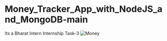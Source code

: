 # Money_Tracker_App_with_NodeJS_and_MongoDB-main
Its a Bharat Intern Internship Task-3
![Money](https://github.com/user-attachments/assets/ef9a4cab-6521-488b-bd64-e32125b457f2)
